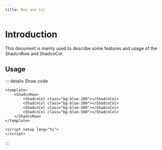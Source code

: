 ```yaml
---
title: Row and Col
---
```


# Introduction

This document is mainly used to describe some features and usage of the ShadcnRow and ShadcnCol.

## Usage

<CodeRunner title="Button Type"
    description="Create buttons of different styles by setting type, not setting it to the default style.">
    <ShadcnRow>
        <ShadcnCol class="bg-blue-200"></ShadcnCol>
        <ShadcnCol class="bg-blue-300"></ShadcnCol>
        <ShadcnCol class="bg-blue-400"></ShadcnCol>
        <ShadcnCol class="bg-blue-500"></ShadcnCol>
    </ShadcnRow>
</CodeRunner>

::: details Show code

```vue
<template>
    <ShadcnRow>
        <ShadcnCol class="bg-blue-200"></ShadcnCol>
        <ShadcnCol class="bg-blue-300"></ShadcnCol>
        <ShadcnCol class="bg-blue-400"></ShadcnCol>
        <ShadcnCol class="bg-blue-500"></ShadcnCol>
    </ShadcnRow>
</template>

<script setup lang="ts">
</script>
```

:::

